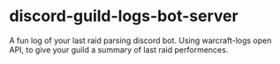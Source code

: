 # discord-guild-logs-bot-server
A fun log of your last raid parsing discord bot. Using warcraft-logs open API, to give your guild a summary of last raid performences.
